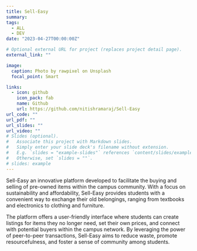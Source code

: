 ```yaml
---
title: Sell-Easy
summary:
tags:
  - ALL
  - DEV
date: "2023-04-27T00:00:00Z"

# Optional external URL for project (replaces project detail page).
external_link: ""

image:
  caption: Photo by rawpixel on Unsplash
  focal_point: Smart

links:
  - icon: github
    icon_pack: fab
    name: Github
    url: https://github.com/nitishramaraj/Sell-Easy
url_code: ""
url_pdf: ""
url_slides: ""
url_video: ""
# Slides (optional).
#   Associate this project with Markdown slides.
#   Simply enter your slide deck's filename without extension.
#   E.g. `slides = "example-slides"` references `content/slides/example-slides.md`.
#   Otherwise, set `slides = ""`.
# slides: example
---
```


Sell-Easy an innovative platform developed to facilitate the buying and selling of pre-owned items within the campus community. With a focus on sustainability and affordability, Sell-Easy provides students with a convenient way to exchange their old belongings, ranging from textbooks and electronics to clothing and furniture.

The platform offers a user-friendly interface where students can create listings for items they no longer need, set their own prices, and connect with potential buyers within the campus network. By leveraging the power of peer-to-peer transactions, Sell-Easy aims to reduce waste, promote resourcefulness, and foster a sense of community among students.

